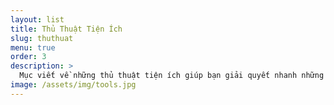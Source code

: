 ```yaml
---
layout: list
title: Thủ Thuật Tiện Ích
slug: thuthuat
menu: true
order: 3
description: >
  Mục viết về những thủ thuật tiện ích giúp bạn giải quyết nhanh những vấn đề khó khăn.
image: /assets/img/tools.jpg
---
```

